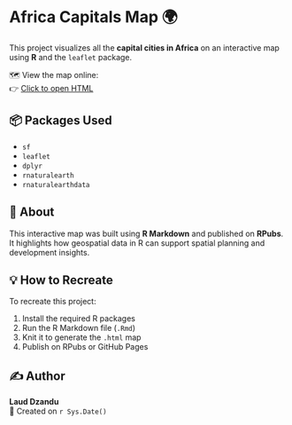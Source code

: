 # Africa Capitals Map 🌍

This project visualizes all the **capital cities in Africa** on an interactive map using **R** and the `leaflet` package.

🗺️ View the map online:  
👉 [Click to open HTML](http://rpubs.com/Laud123/africa-capitals-map)

## 📦 Packages Used

- `sf`
- `leaflet`
- `dplyr`
- `rnaturalearth`
- `rnaturalearthdata`

## 📂 About

This interactive map was built using **R Markdown** and published on **RPubs**.  
It highlights how geospatial data in R can support spatial planning and development insights.

## 💡 How to Recreate

To recreate this project:
1. Install the required R packages
2. Run the R Markdown file (`.Rmd`)
3. Knit it to generate the `.html` map
4. Publish on RPubs or GitHub Pages

## ✍️ Author

**Laud Dzandu**  
📅 Created on `r Sys.Date()`
